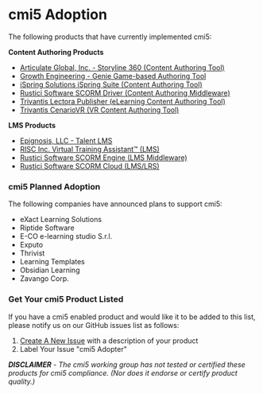 
# cmi5 Adoption

The following products that have currently implemented cmi5:

**Content Authoring Products**
- [Articulate Global, Inc. - Storyline 360 (Content Authoring Tool)](https://articulate.com/360/storyline)
- [Growth Engineering - Genie Game-based Authoring Tool](https://www.growthengineering.co.uk/genie-content-authoring-tool/)
- [iSpring Solutions iSpring Suite (Content Authoring Tool)](http://www.ispringsolutions.com/)
- [Rustici Software SCORM Driver (Content Authoring Middleware)](http://scorm.com/scorm-solved/scorm-driver/driver-cmi5/)
- [Trivantis Lectora Publisher (eLearning Content Authoring Tool)](https://www.trivantis.com/products/publisher-training-software)
- [Trivantis CenarioVR (VR Content Authoring Tool)](https://www.cenariovr.com/)


**LMS Products**
- [Epignosis, LLC - Talent LMS](https://www.talentlms.com/)
- [RISC Inc. Virtual Training Assistant™ (LMS)](http://risc-inc.com/)
- [Rustici Software SCORM Engine (LMS Middleware)](http://scorm.com/scorm-solved/scorm-engine/)
- [Rustici Software SCORM Cloud (LMS/LRS)](http://scorm.com/scorm-solved/scorm-cloud-features/)



### cmi5 Planned Adoption

The following companies have announced plans to support cmi5:

- eXact Learning Solutions
- Riptide Software
- E-CO e-learning studio S.r.l.
- Exputo
- Thrivist
- Learning Templates
- Obsidian Learning
- Zavango Corp.


### Get Your cmi5 Product Listed

If you have a cmi5 enabled product and would like it to be added to this list, please notify us on our GitHub issues list as follows:

1. [Create A New Issue](https://github.com/AICC/CMI-5_Spec_Current/issues/new?title=cmi5%20Adopter) with a description of your product
2. Label Your Issue "cmi5 Adopter"


_**DISCLAIMER** - The cmi5 working group has not tested or certified these products for cmi5 compliance.  (Nor does it endorse or certify product quality.)_
